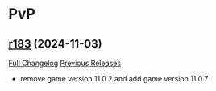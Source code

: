# <DBM Mod> PvP

## [r183](https://github.com/DeadlyBossMods/DBM-PvP/tree/r183) (2024-11-03)
[Full Changelog](https://github.com/DeadlyBossMods/DBM-PvP/compare/r182...r183) [Previous Releases](https://github.com/DeadlyBossMods/DBM-PvP/releases)

- remove game version 11.0.2 and add game version 11.0.7  
